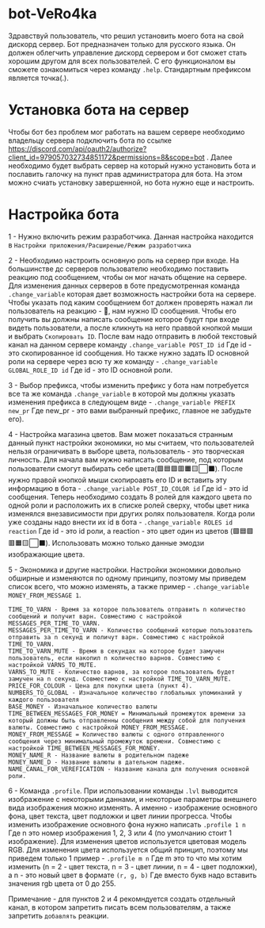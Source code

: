 # bot-VeRo4ka
Здравствуй пользователь, что решил установить моего бота на свой дискорд сервер. Бот предназначен только для русского языка. Он должен облегчить управление дискорд сервером и бот сможет стать хорошим другом для всех пользователей. С его функционалом вы сможете ознакомиться через команду
  `.help`.
Стандартным префиксом является точка(.).

# Установка бота на сервер
Чтобы бот без проблем мог работать на вашем сервере необходимо владельцу сервера подключить бота по ссылке https://discord.com/api/oauth2/authorize?client_id=979057032734851172&permissions=8&scope=bot . Далее необходимо будет выбрать сервер на который нужно установить бота и пославить галочку на пункт прав администратора для бота. На этом можно счиать установку завершенной, но бота нужно еще и настроить.

# Настройка бота 
1 - Нужно включить режим разработчика. Данная настройка находится в `Настройки приложения/Расширеные/Режим разработчика`

2 - Необходимо настроить основную роль на сервер при входе. На большинстве дс серверов пользователю необходимо поставить реакцию под сообщением, чтобы он мог начать общение на сервере. Для изменения данных серверов в боте предусмотренная команда `.change_variable` которая дает возможность настройки бота на сервере. Чтобы указать под каким сообщением бот должен проверять нажал ли пользователь на реакцию - 🎲, нам нужно ID сообщения. Чтобы его получить вы должны написать сообщение которое будут при входе видеть пользователи, а после кликнуть на него праввой кнопкой мыши и выбрать `Скопировать ID`. После вам надо отправить в любой текстовый канал на данном сервере команду ```.change_variable POST_ID id``` Где id - это скопированное id сообщения. Но также нужно задать ID основной роли на сервере через всю ту же команду - `.change_variable GLOBAL_ROLE_ID id` Где id - это ID основной роли.

3 - Выбор префикса, чтобы изменить префикс у бота нам потребуется все та же команда `.change_variable` в которой мы должны указать изменения префикса в следующем виде - `.change_variable PREFIX new_pr` Где new_pr - это вами выбранный префикс, главное не забудьте его).

4 - Настройка магазина цветов. Вам может показаться странным данный пункт настройки экономики, но мы считаем, что пользователей нельзя ограничивать в выборе цвета, пользователь - это творческая личность. Для начала вам нужно написать сообщение, под которым пользователи смогут выбирать себе цвета(🟩🟦🟪🟥🟧🟨⬜⬛). После нужно правой кнопкой мыши скопироавть его ID и вставить эту информацию в бота - `.change_variable POST_ID_COLOR id` Где id - это id сообщения. Теперь необходимо создать 8 ролей для каждого цвета по одной роли и расположить их в списке ролей сверху, чтобы цвет ника изменялся внезависимости при других ролях пользователя. Когда роли уже созданы надо внести их id в бота - `.change_variable ROLES id reaction` Где id - это id роли, а reaction - это цвет один из цветов (🟩🟦🟪🟥🟧🟨⬜⬛). Использовать можно только данные эмодзи изображающие цвета.

5 - Экономика и другие настройки. Настройки экономики довольно обширные и изменяются по одному принципу, поэтому мы приведем список всего, что можно изменять, а также пример - `.change_variable MONEY_FROM_MESSAGE 1`.
```TIME_AVTO_MUTE - Время в секундах на которое будет замучен пользователь, если он использовал ненормативную лексику. Данный процесс происходит автоматически и имеется фильтрация только базовой ненормативной лексики.
TIME_TO_VARN - Время за которое пользователь отправить n количество сообщений и получит варн. Совместимо с настройкой MESSAGES_PER_TIME_TO_VARN.
MESSAGES_PER_TIME_TO_VARN - Количество сообщений которые пользователь отправить за n секунд и поличут варн. Совместимо с настройкой TIME_TO_VARN.
TIME_TO_VARN_MUTE - Время в секундах на которое будет замучен пользователь, если накопил n количество варнов. Совместимо с настройкой VARNS_TO_MUTE.
VARNS_TO_MUTE - Количество варнов, за которое пользователь будет замучен на n секунд. Совместимо с настройкой TIME_TO_VARN_MUTE.
PRICE_FOR_COLOUR - Цена для покупки цвета (пункт 4).
NUMBERS_TO_GLOBAL - Изначальное количество глобальных упоминаний у каждого пользователя
BASE_MONEY - Изначальное количество валюты
TIME_BETWEEN_MESSAGES_FOR_MONEY = Минимальный промежуток времени за который должны быть отправленны сообщения между собой для получения валюты. Совместимо с настройкой MONEY_FROM_MESSAGE.
MONEY_FROM_MESSAGE = Количество валюты с одного отправленного сообщения через минимальный промежуток времени. Совместимо с настройкой TIME_BETWEEN_MESSAGES_FOR_MONEY.
MONEY_NAME_R - Название валюты в родительном падеже
MONEY_NAME_D - Название валюты в дательном падеже.
NAME_CANAL_FOR_VEREFICATION - Название канала для получения основной роли.
```
6 - Команда `.profile`. При использовании команды `.lvl` выводится изображение с некоторыми даннами, и некоторые параметры внешнего вида изображения можно изменять. А именно - изображение основного фона, цвет текста, цвет подложки и цвет линии прогресса. Чтобы изменить изображение основного фона нужно написать `.profile 1 n` Где n это номер изображения 1, 2, 3 или 4 (по умолчанию стоит 1 изображение). Для изменения цветов используется цветовая модель RGB. Для изменения цвета используется общий принцип, поэтому мы приведем только 1 пример - `.profile m n` Где m это то что мы хотим изменить (n = 2 - цвет текста, n = 3 - цвет линии, n = 4 - цвет подложки), а n - это новый цвет в формате `(r, g, b)` Где вместо букв надо вставить значения rgb цвета от 0 до 255.

Примечание - для пунктов 2 и 4 рекомндуется создать отдельный канал, в котором запретить писать всем пользователям, а также запретить `добавлять` реакции.
